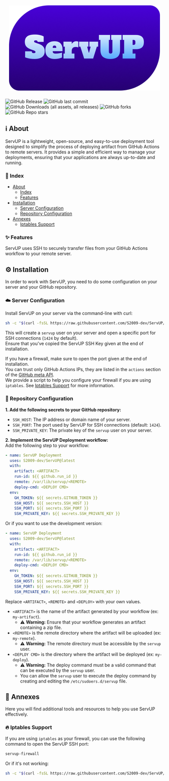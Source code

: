<!-- ###############################################
# ServUP  Copyright (C) 2025  S2009                #
# LICENSE: GPL-3.0                                 #
# Source Code: https://github.com/S2009-dev/ServUP #
#################################################### -->

# <center>[![ServUp Banner](./src/logo.png)](https://github.com/marketplace/actions/servup-deployment)</center>

![GitHub Release](https://img.shields.io/github/v/release/S2009-dev/ServUP)
![GitHub last commit](https://img.shields.io/github/last-commit/S2009-dev/ServUP)
![GitHub Downloads (all assets, all releases)](https://img.shields.io/github/downloads/S2009-dev/ServUP/total)
![GitHub forks](https://img.shields.io/github/forks/S2009-dev/ServUP)
![GitHub Repo stars](https://img.shields.io/github/stars/S2009-dev/ServUP)

## :information_source: About

ServUP is a lightweight, open-source, and easy-to-use deployment tool designed to simplify the process of deploying artifact from GitHub Actions to remote servers. It provides a simple and efficient way to manage your deployments, ensuring that your applications are always up-to-date and running.

### :bookmark_tabs: Index

- [About](#information_source-about)
  - [Index](#bookmark_tabs-index)
  - [Features](#sparkles-features)
- [Installation](#gear-installation)
  - [Server Configuration](#cloud-server-configuration)
  - [Repository Configuration](#file_folder-repository-configuration)
- [Annexes](#wrench-annexes)
  - [Iptables Support](#fire-iptables-support)

### :sparkles: Features

ServUP uses SSH to securely transfer files from your GitHub Actions workflow to your remote server.

## :gear: Installation

In order to work with ServUP, you need to do some configuration on your server and your GitHub repository.

### :cloud: Server Configuration

Install ServUP on your server via the command-line with curl:

```sh
sh -c "$(curl -fsSL https://raw.githubusercontent.com/S2009-dev/ServUP/main/tools/install.sh)"
```

This will create a `servup` user on your server and open a specific port for SSH connections (`1424` by default).  
Ensure that you've copied the ServUP SSH Key given at the end of installation.

If you have a firewall, make sure to open the port given at the end of installation.  
You can trust only GitHub Actions IPs, they are listed in the `actions` section of the [GitHub meta API](https://api.github.com/meta).  
We provide a script to help you configure your firewall if you are using `iptables`. See [Iptables Support](#fire-iptables-support) for more information.

### :file_folder: Repository Configuration

**1. Add the following secrets to your GitHub repository:**

- `SSH_HOST`: The IP address or domain name of your server.
- `SSH_PORT`: The port used by ServUP for SSH connections (default: `1424`).
- `SSH_PRIVATE_KEY`: The private key of the `servup` user on your server.

**2. Implement the ServUP Deployment workflow:**  
Add the following step to your workflow:

```yml
- name: ServUP Deployment
  uses: S2009-dev/ServUP@latest
  with:
    artifact: <ARTIFACT>
    run-id: ${{ github.run_id }}
    remote: /var/lib/servup/<REMOTE>
    deploy-cmd: <DEPLOY CMD>
  env:
    GH_TOKEN: ${{ secrets.GITHUB_TOKEN }}
    SSH_HOST: ${{ secrets.SSH_HOST }}
    SSH_PORT: ${{ secrets.SSH_PORT }}
    SSH_PRIVATE_KEY: ${{ secrets.SSH_PRIVATE_KEY }}
```

Or if you want to use the development version:

```yml
- name: ServUP Deployment
  uses: S2009-dev/ServUP@latest
  with:
    artifact: <ARTIFACT>
    run-id: ${{ github.run_id }}
    remote: /var/lib/servup/<REMOTE>
    deploy-cmd: <DEPLOY CMD>
  env:
    GH_TOKEN: ${{ secrets.GITHUB_TOKEN }}
    SSH_HOST: ${{ secrets.SSH_HOST }}
    SSH_PORT: ${{ secrets.SSH_PORT }}
    SSH_PRIVATE_KEY: ${{ secrets.SSH_PRIVATE_KEY }}
```

Replace `<ARTIFACT>`, `<REMOTE>` and `<DEPLOY>` with your own values.

- `<ARTIFACT>` is the name of the artifact generated by your workflow (ex: `my-artifact`).
  - :warning: **Warning:** Ensure that your workflow generates an artifact containing a zip file.
- `<REMOTE>` is the remote directory where the artifact will be uploaded (ex: `my-remote`).
  - :warning: **Warning:** The remote directory must be accessible by the `servup` user.
- `<DEPLOY CMD>` is the directory where the artifact will be deployed (ex: `my-deploy`).
  - :warning: **Warning:** The deploy command must be a valid command that can be executed by the `servup` user.
  - You can allow the `servup` user to execute the deploy command by creating and editing the `/etc/sudoers.d/servup` file.

## :wrench: Annexes

Here you will find additional tools and resources to help you use ServUP effectively.

### :fire: Iptables Support

If you are using `iptables` as your firewall, you can use the following command to open the ServUP SSH port:

```sh
servup-firewall
```

Or if it's not working:

```sh
sh -c "$(curl -fsSL https://raw.githubusercontent.com/S2009-dev/ServUP/main/tools/firewall.sh)"
```
